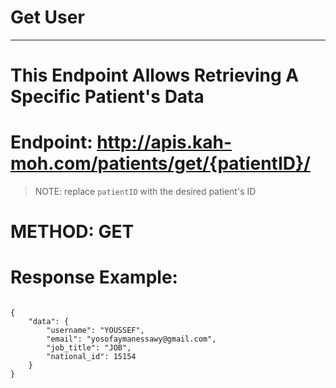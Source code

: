 # Get User

---

# This Endpoint Allows Retrieving A Specific Patient's Data

# Endpoint: http://apis.kah-moh.com/patients/get/{patientID}/

> NOTE: replace `patientID` with the desired patient's ID

# METHOD: GET

# Response Example:

```

{
    "data": {
        "username": "YOUSSEF",
        "email": "yosofaymanessawy@gmail.com",
        "job_title": "JOB",
        "national_id": 15154
    }
}

```
